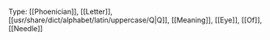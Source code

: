 Type: [[Phoenician]], [[Letter]], [[usr/share/dict/alphabet/latin/uppercase/Q|Q]], [[Meaning]], [[Eye]], [[Of]], [[Needle]]
